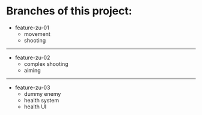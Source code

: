 # Branches of this project:

- feature-zu-01
  - movement
  - shooting

---
  
- feature-zu-02
  - complex shooting
  - aiming

---

- feature-zu-03
  - dummy enemy
  - health system
  - health UI
